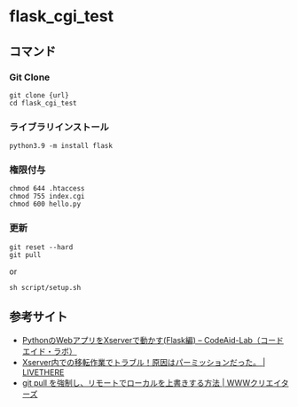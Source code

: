 # flask_cgi_test

## コマンド

### Git Clone

```
git clone {url}
cd flask_cgi_test
```

### ライブラリインストール

```
python3.9 -m install flask
```

### 権限付与

```
chmod 644 .htaccess
chmod 755 index.cgi
chmod 600 hello.py
```

### 更新
```
git reset --hard
git pull
```

or

```
sh script/setup.sh
```

## 参考サイト
- [PythonのWebアプリをXserverで動かす(Flask編) – CodeAid-Lab（コードエイド・ラボ）](https://codeaid.jp/webapp-xserver/)  
- [Xserver内での移転作業でトラブル！原因はパーミッションだった。 | LIVETHERE](https://livethere.net/web_design/xserver_move)  
- [git pull を強制し、リモートでローカルを上書きする方法 | WWWクリエイターズ](https://www-creators.com/archives/1097#git_reset_w_hyphenhard)  
